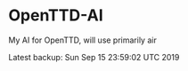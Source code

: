 # OpenTTD-AI
My AI for OpenTTD, will use primarily air

Latest backup: Sun Sep 15 23:59:02 UTC 2019
